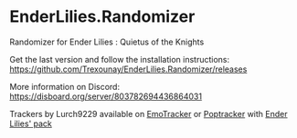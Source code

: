 # EnderLilies.Randomizer
Randomizer for Ender Lilies : Quietus of the Knights

Get the last version and follow the installation instructions: https://github.com/Trexounay/EnderLilies.Randomizer/releases

More information on Discord: https://disboard.org/server/803782694436864031

Trackers by Lurch9229 available on [EmoTracker](https://emotracker.net/download)
or [Poptracker](https://github.com/black-sliver/PopTracker/releases) with [Ender Lilies' pack](https://github.com/lurch9229/ender-lilies-poptracker/tree/devMain)
